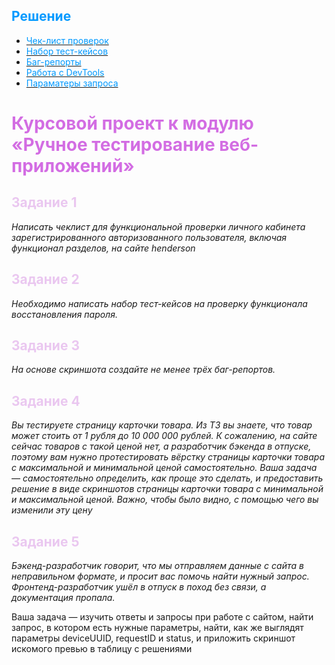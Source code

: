 ## <span style="color:#0099FF">Решение</span>
* [<span style="color:#0099FF">Чек-лист проверок</span>](https://docs.google.com/spreadsheets/d/1S4EGcbXehEh3FTJgcosMqp2vOYkBwn8PdoqpHeEHKWU/edit?usp=drive_link)
* [<span style="color:#0099FF">Набор тест-кейсов</span>](https://docs.google.com/spreadsheets/d/15HuGBkcACizPFfDagPfZOpxlA69PGkFlcNhwgbzj0cE/edit?usp=drive_link)
* [<span style="color:#0099FF">Баг-репорты</span>](https://docs.google.com/spreadsheets/d/1i316aaUFURyqBGaD9nJGFNSy8FO3j0ALA16WVEBuYac/edit?usp=drive_link)
* [<span style="color:#0099FF">Работа с DevTools</span>](https://drive.google.com/drive/folders/149G8kUYd5nrVnrcLyeKx0OmiXHzwTZxn)
* [<span style="color:#0099FF">Параматеры запроса</span>](https://drive.google.com/file/d/1ieAWXomCHFBGg2lQ1N7DIWfv68xszVi8/view)


# <span style="color:#d36de3">Курсовой проект к модулю «Ручное тестирование веб-приложений»</span>


## <span style="color:#eac7f0">Задание 1</span>
*Написать чеклист для функциональной проверки личного кабинета зарегистрированного авторизованного пользователя, включая функционал разделов, на сайте henderson*

## <span style="color:#eac7f0">Задание 2</span>
*Необходимо написать набор тест-кейсов на проверку функционала восстановления пароля.*

## <span style="color:#eac7f0">Задание 3</span>
*На основе скриншота создайте не менее трёх баг-репортов.*

## <span style="color:#eac7f0">Задание 4</span>
*Вы тестируете страницу карточки товара. Из ТЗ вы знаете, что товар может стоить от 1 рубля до 10 000 000 рублей. К сожалению, на сайте сейчас товаров с такой ценой нет, а разработчик бэкенда в отпуске, поэтому вам нужно протестировать вёрстку страницы карточки товара с максимальной и минимальной ценой самостоятельно. Ваша задача — самостоятельно определить, как проще это сделать, и предоставить решение в виде скриншотов страницы карточки товара с минимальной и максимальной ценой. Важно, чтобы было видно, с помощью чего вы изменили эту цену*

## <span style="color:#eac7f0">Задание 5</span>
*Бэкенд-разработчик говорит, что мы отправляем данные с сайта в неправильном формате, и просит вас помочь найти нужный запрос. Фронтенд-разработчик ушёл в отпуск в поход без связи, а документация пропала.*

Ваша задача — изучить ответы и запросы при работе с сайтом, найти запрос, в котором есть нужные параметры, найти, как же выглядят параметры deviceUUID, requestID и status, и приложить скриншот искомого превью в таблицу с решениями
